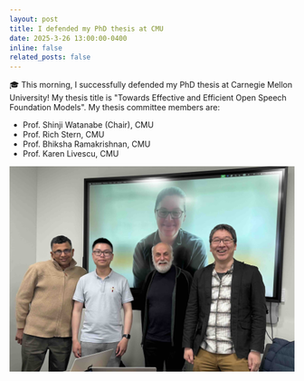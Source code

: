 ```yaml
---
layout: post
title: I defended my PhD thesis at CMU
date: 2025-3-26 13:00:00-0400
inline: false
related_posts: false
---
```


:mortar_board: This morning, I successfully defended my PhD thesis at Carnegie Mellon University! 
My thesis title is "Towards Effective and Efficient Open Speech Foundation Models".
My thesis committee members are:
- Prof. Shinji Watanabe (Chair), CMU
- Prof. Rich Stern, CMU
- Prof. Bhiksha Ramakrishnan, CMU
- Prof. Karen Livescu, CMU

![Defense](/assets/img/defense.jpg)
